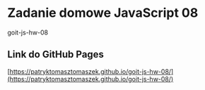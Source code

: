 # Zadanie domowe JavaScript 08

goit-js-hw-08

## Link do GitHub Pages
[https://patryktomasztomaszek.github.io/goit-js-hw-08/](https://patryktomasztomaszek.github.io/goit-js-hw-08/)